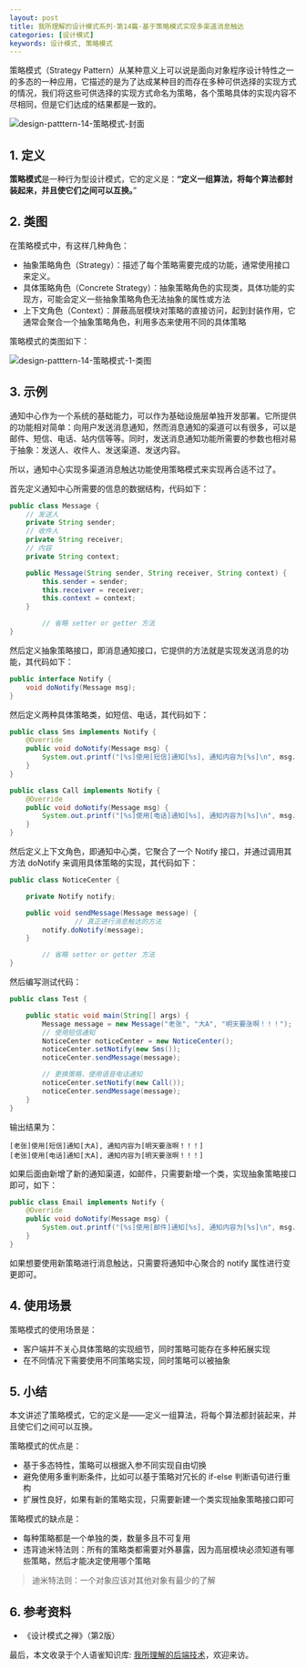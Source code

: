 ```yaml
---
layout: post
title: 我所理解的设计模式系列·第14篇·基于策略模式实现多渠道消息触达
categories: [设计模式]
keywords: 设计模式, 策略模式
---
```




策略模式（Strategy Pattern）从某种意义上可以说是面向对象程序设计特性之一的多态的一种应用，它描述的是为了达成某种目的而存在多种可供选择的实现方式的情况，我们将这些可供选择的实现方式命名为策略，各个策略具体的实现内容不尽相同，但是它们达成的结果都是一致的。

![design-patttern-14-策略模式-封面](https://cdn.jsdelivr.net/gh/Planeswalker23/image-storage@master/design-pattern/design-patttern-14-策略模式-封面.png)



## 1. 定义

**策略模式**是一种行为型设计模式，它的定义是：**“定义一组算法，将每个算法都封装起来，并且使它们之间可以互换。**”



## 2. 类图

在策略模式中，有这样几种角色：

- 抽象策略角色（Strategy）：描述了每个策略需要完成的功能，通常使用接口来定义。
- 具体策略角色（Concrete Strategy）：抽象策略角色的实现类，具体功能的实现方，可能会定义一些抽象策略角色无法抽象的属性或方法
- 上下文角色（Context）：屏蔽高层模块对策略的直接访问，起到封装作用，它通常会聚合一个抽象策略角色，利用多态来使用不同的具体策略

策略模式的类图如下：

![design-patttern-14-策略模式-1-类图](https://cdn.jsdelivr.net/gh/Planeswalker23/image-storage@master/design-pattern/design-patttern-14-策略模式-1-类图.png)



## 3. 示例

通知中心作为一个系统的基础能力，可以作为基础设施层单独开发部署。它所提供的功能相对简单：向用户发送消息通知，然而消息通知的渠道可以有很多，可以是邮件、短信、电话、站内信等等。同时，发送消息通知功能所需要的参数也相对易于抽象：发送人、收件人、发送渠道、发送内容。

所以，通知中心实现多渠道消息触达功能使用策略模式来实现再合适不过了。

首先定义通知中心所需要的信息的数据结构，代码如下：

```java
public class Message {
    // 发送人
    private String sender;
    // 收件人
    private String receiver;
    // 内容
    private String context;

    public Message(String sender, String receiver, String context) {
        this.sender = sender;
        this.receiver = receiver;
        this.context = context;
    }

		// 省略 setter or getter 方法
}
```

然后定义抽象策略接口，即消息通知接口，它提供的方法就是实现发送消息的功能，其代码如下：

```java
public interface Notify {
    void doNotify(Message msg);
}
```

然后定义两种具体策略类，如短信、电话，其代码如下：

```java
public class Sms implements Notify {
    @Override
    public void doNotify(Message msg) {
        System.out.printf("[%s]使用[短信]通知[%s], 通知内容为[%s]\n", msg.getSender(), msg.getReceiver(), msg.getContext());
    }
}

public class Call implements Notify {
    @Override
    public void doNotify(Message msg) {
        System.out.printf("[%s]使用[电话]通知[%s], 通知内容为[%s]\n", msg.getSender(), msg.getReceiver(), msg.getContext());
    }
}

```

然后定义上下文角色，即通知中心类，它聚合了一个 Notify 接口，并通过调用其方法 doNotify 来调用具体策略的实现，其代码如下：

```java
public class NoticeCenter {

    private Notify notify;

    public void sendMessage(Message message) {
				// 真正进行消息触达的方法
        notify.doNotify(message);
    }

		// 省略 setter or getter 方法
}
```

然后编写测试代码：

```java
public class Test {

    public static void main(String[] args) {
        Message message = new Message("老张", "大A", "明天要涨啊！！！");
        // 使用短信通知
        NoticeCenter noticeCenter = new NoticeCenter();
        noticeCenter.setNotify(new Sms());
        noticeCenter.sendMessage(message);

        // 更换策略，使用语音电话通知
        noticeCenter.setNotify(new Call());
        noticeCenter.sendMessage(message);
    }
}
```

输出结果为：

```text
[老张]使用[短信]通知[大A], 通知内容为[明天要涨啊！！！]
[老张]使用[电话]通知[大A], 通知内容为[明天要涨啊！！！]
```

如果后面由新增了新的通知渠道，如邮件，只需要新增一个类，实现抽象策略接口即可，如下：

```java
public class Email implements Notify {
    @Override
    public void doNotify(Message msg) {
        System.out.printf("[%s]使用[邮件]通知[%s], 通知内容为[%s]\n", msg.getSender(), msg.getReceiver(), msg.getContext());
    }
}
```

如果想要使用新策略进行消息触达，只需要将通知中心聚合的 notify 属性进行变更即可。



## 4. 使用场景

策略模式的使用场景是：

- 客户端并不关心具体策略的实现细节，同时策略可能存在多种拓展实现
- 在不同情况下需要使用不同策略实现，同时策略可以被抽象



## 5. 小结

本文讲述了策略模式，它的定义是——定义一组算法，将每个算法都封装起来，并且使它们之间可以互换。

策略模式的优点是：

- 基于多态特性，策略可以根据入参不同实现自由切换
- 避免使用多重判断条件，比如可以基于策略对冗长的 if-else 判断语句进行重构
- 扩展性良好，如果有新的策略实现，只需要新建一个类实现抽象策略接口即可

策略模式的缺点是：

- 每种策略都是一个单独的类，数量多且不可复用
- 违背迪米特法则：所有的策略类都需要对外暴露，因为高层模块必须知道有哪些策略，然后才能决定使用哪个策略

> 迪米特法则：一个对象应该对其他对象有最少的了解



## 6. 参考资料

- 《设计模式之禅》（第2版）

最后，本文收录于个人语雀知识库: [我所理解的后端技术](https://www.yuque.com/planeswalker/bankend)，欢迎来访。
